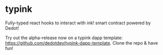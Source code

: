 # typink

Fully-typed react hooks to interact with ink! smart contract powered by Dedot!

Try out the alpha-release now on a typink dapp template: https://github.com/dedotdev/typink-dapp-template. Clone the repo & have fun!

